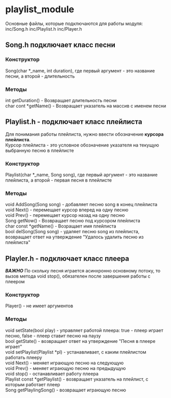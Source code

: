 # playlist_module
Основные файлы, которые подключаются для работы модуля:
inc/Song.h inc/Playlist.h inc/Player.h

## Song.h подключает класс песни
### Конструктор
Song(char *_name, int duration), где первый аргумент - это название песни, а второй - длительность
### Методы
int getDuration() - Возвращает длительность песни <br/>
char cont *getName() - Возвращает указатель на массив с именем песни

## Playlist.h - подключает класс плейлиста
Для понимания работы плейлиста, нужно ввести обозначение **курсора плейлиста**. <br/>
Курсор плейлиста - это условное обозначение указателя на текущую выбранную песню в плейлисте
### Конструктор
Playlist(char *_name, Song song), где первый аргумент - это название плейлиста, а второй - первая песня в плейлисте
### Методы
void AddSong(Song song) - добавляет песню song в конец плейлиста <br/>
void Next() - перемещает курсор вперед на одну песню <br/>
void Prev() - перемещает курсор назад на одну песню <br/>
Song getNow() - Возвращает песню под курсором плейлиста <br/>
char const *getName() - Возращает имя плейлиста <br/>
bool delSong(Song song) - удаляет песню song из плейлиста, возвращает ответ на утверждение "Удалось удалить песню из плейлиста" <br/>

## Playler.h - подключает класс плеера
***ВАЖНО*** По скольку песня играется асинхронно основному потоку, то вызов метода void stop(), обязателен после завершения работы с плеером <br/>
### Конструктор
Player() - не имеет аргументов
### Методы
void setState(bool play) - управляет работой плеера: true - плеер играет песню, false - плеер ставит песню на паузу <br/>
bool getState() - возвращает ответ на утверждение "Песня в плеере играет" <br/>
void setPlaylist(Playlist *pl) - устанавливает, с каким плейлистом работать плееру <br/>
void Next() - меняет играющую песню на следующую<br/>
void Prev() - меняет играющую песню на предыдущую<br/>
void stop() - останавливает работу плеера<br/>
Playlist const *getPlaylist() - возвращает указатель на плейлист, с которым работает плеер<br/>
Song getPlaylingSong() - возвращает играющую песню
